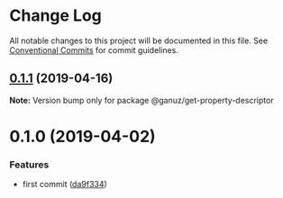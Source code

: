 # Change Log

All notable changes to this project will be documented in this file.
See [Conventional Commits](https://conventionalcommits.org) for commit guidelines.

## [0.1.1](https://github.com/yisraelx/ganuz/compare/v0.1.0...v0.1.1) (2019-04-16)

**Note:** Version bump only for package @ganuz/get-property-descriptor





# 0.1.0 (2019-04-02)


### Features

* first commit ([da9f334](https://github.com/yisraelx/ganuz/commit/da9f334))

